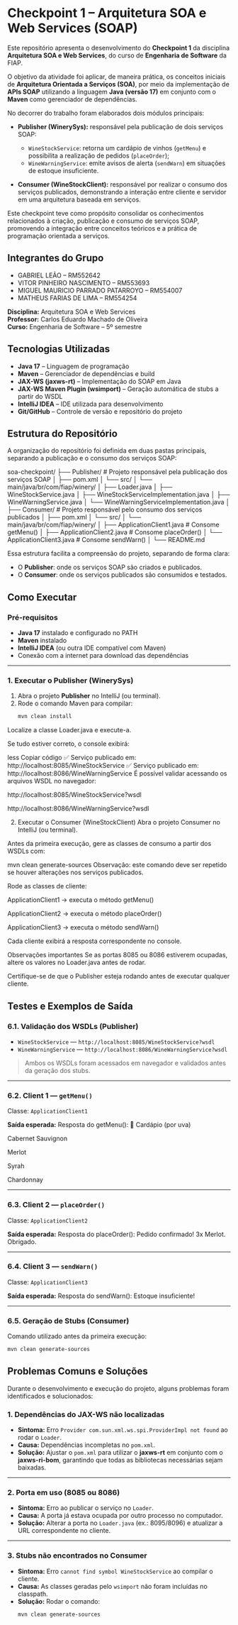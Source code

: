 # Checkpoint 1 – Arquitetura SOA e Web Services (SOAP)

Este repositório apresenta o desenvolvimento do **Checkpoint 1** da disciplina **Arquitetura SOA e Web Services**, do curso de **Engenharia de Software** da FIAP.  

O objetivo da atividade foi aplicar, de maneira prática, os conceitos iniciais de **Arquitetura Orientada a Serviços (SOA)**, por meio da implementação de **APIs SOAP** utilizando a linguagem **Java (versão 17)** em conjunto com o **Maven** como gerenciador de dependências.  

No decorrer do trabalho foram elaborados dois módulos principais:

- **Publisher (WinerySys):** responsável pela publicação de dois serviços SOAP:
  - `WineStockService`: retorna um cardápio de vinhos (`getMenu`) e possibilita a realização de pedidos (`placeOrder`);
  - `WineWarningService`: emite avisos de alerta (`sendWarn`) em situações de estoque insuficiente.

- **Consumer (WineStockClient):** responsável por realizar o consumo dos serviços publicados, demonstrando a interação entre cliente e servidor em uma arquitetura baseada em serviços.

Este checkpoint teve como propósito consolidar os conhecimentos relacionados à criação, publicação e consumo de serviços SOAP, promovendo a integração entre conceitos teóricos e a prática de programação orientada a serviços.

## Integrantes do Grupo

- GABRIEL LEÃO – RM552642
- VITOR PINHEIRO NASCIMENTO – RM553693
- MIGUEL MAURICIO PARRADO PATARROYO – RM554007
- MATHEUS FARIAS DE LIMA – RM554254

**Disciplina:** Arquitetura SOA e Web Services  
**Professor:** Carlos Eduardo Machado de Oliveira  
**Curso:** Engenharia de Software – 5º semestre 

## Tecnologias Utilizadas

- **Java 17** – Linguagem de programação  
- **Maven** – Gerenciador de dependências e build  
- **JAX-WS (jaxws-rt)** – Implementação do SOAP em Java  
- **JAX-WS Maven Plugin (wsimport)** – Geração automática de stubs a partir do WSDL  
- **IntelliJ IDEA** – IDE utilizada para desenvolvimento  
- **Git/GitHub** – Controle de versão e repositório do projeto

## Estrutura do Repositório

A organização do repositório foi definida em duas pastas principais, separando a publicação e o consumo dos serviços SOAP:

soa-checkpoint/
├── Publisher/ # Projeto responsável pela publicação dos serviços SOAP
│ ├── pom.xml
│ └── src/
│ └── main/java/br/com/fiap/winery/
│ ├── Loader.java
│ ├── WineStockService.java
│ ├── WineStockServiceImplementation.java
│ ├── WineWarningService.java
│ └── WineWarningServiceImplementation.java
│
├── Consumer/ # Projeto responsável pelo consumo dos serviços publicados
│ ├── pom.xml
│ └── src/
│ └── main/java/br/com/fiap/winery/
│ ├── ApplicationClient1.java # Consome getMenu()
│ ├── ApplicationClient2.java # Consome placeOrder()
│ └── ApplicationClient3.java # Consome sendWarn()
│
└── README.md

Essa estrutura facilita a compreensão do projeto, separando de forma clara:
- O **Publisher**: onde os serviços SOAP são criados e publicados.  
- O **Consumer**: onde os serviços publicados são consumidos e testados.

## Como Executar

### Pré-requisitos
- **Java 17** instalado e configurado no PATH  
- **Maven** instalado  
- **IntelliJ IDEA** (ou outra IDE compatível com Maven)  
- Conexão com a internet para download das dependências  

---

### 1. Executar o Publisher (WinerySys)
1. Abra o projeto **Publisher** no IntelliJ (ou terminal).  
2. Rode o comando Maven para compilar:  
   ```bash
   mvn clean install
Localize a classe Loader.java e execute-a.

Se tudo estiver correto, o console exibirá:

less
Copiar código
✅ Serviço publicado em: http://localhost:8085/WineStockService
✅ Serviço publicado em: http://localhost:8086/WineWarningService
É possível validar acessando os arquivos WSDL no navegador:

http://localhost:8085/WineStockService?wsdl

http://localhost:8086/WineWarningService?wsdl

2. Executar o Consumer (WineStockClient)
Abra o projeto Consumer no IntelliJ (ou terminal).

Antes da primeira execução, gere as classes de consumo a partir dos WSDLs com:

mvn clean generate-sources
Observação: este comando deve ser repetido se houver alterações nos serviços publicados.

Rode as classes de cliente:

ApplicationClient1 → executa o método getMenu()

ApplicationClient2 → executa o método placeOrder()

ApplicationClient3 → executa o método sendWarn()

Cada cliente exibirá a resposta correspondente no console.

Observações importantes
Se as portas 8085 ou 8086 estiverem ocupadas, altere os valores no Loader.java antes de rodar.

Certifique-se de que o Publisher esteja rodando antes de executar qualquer cliente.

## Testes e Exemplos de Saída

### 6.1. Validação dos WSDLs (Publisher)
- `WineStockService` — `http://localhost:8085/WineStockService?wsdl`
- `WineWarningService` — `http://localhost:8086/WineWarningService?wsdl`

> Ambos os WSDLs foram acessados em navegador e validados antes da geração dos stubs.

---

### 6.2. Client 1 — `getMenu()`
Classe: `ApplicationClient1`

**Saída esperada:**
Resposta do getMenu():
🍷 Cardápio (por uva)

Cabernet Sauvignon

Merlot

Syrah

Chardonnay

---

### 6.3. Client 2 — `placeOrder()`
Classe: `ApplicationClient2`

**Saída esperada:**
Resposta do placeOrder():
Pedido confirmado! 3x Merlot. Obrigado.

---

### 6.4. Client 3 — `sendWarn()`
Classe: `ApplicationClient3`

**Saída esperada:**
Resposta do sendWarn(): Estoque insuficiente!

---

### 6.5. Geração de Stubs (Consumer)
Comando utilizado antes da primeira execução:
```bash
mvn clean generate-sources
```

## Problemas Comuns e Soluções

Durante o desenvolvimento e execução do projeto, alguns problemas foram identificados e solucionados:

### 1. Dependências do JAX-WS não localizadas
- **Sintoma:** Erro `Provider com.sun.xml.ws.spi.ProviderImpl not found` ao rodar o `Loader`.
- **Causa:** Dependências incompletas no `pom.xml`.
- **Solução:** Ajustar o `pom.xml` para utilizar o **jaxws-rt** em conjunto com o **jaxws-ri-bom**, garantindo que todas as bibliotecas necessárias sejam baixadas.

---

### 2. Porta em uso (8085 ou 8086)
- **Sintoma:** Erro ao publicar o serviço no `Loader`.
- **Causa:** A porta já estava ocupada por outro processo no computador.
- **Solução:** Alterar a porta no `Loader.java` (ex.: 8095/8096) e atualizar a URL correspondente no cliente.

---

### 3. Stubs não encontrados no Consumer
- **Sintoma:** Erro `cannot find symbol WineStockService` ao compilar o cliente.
- **Causa:** As classes geradas pelo `wsimport` não foram incluídas no classpath.
- **Solução:** Rodar o comando:
  ```bash
  mvn clean generate-sources
```


